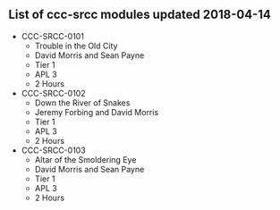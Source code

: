 ## List of ccc-srcc modules updated 2018-04-14
* CCC-SRCC-0101
  * Trouble in the Old City
  * David Morris and Sean Payne
  * Tier 1
  * APL 3
  * 2 Hours
* CCC-SRCC-0102
  * Down the River of Snakes
  * Jeremy Forbing and David Morris
  * Tier 1
  * APL 3
  * 2 Hours
* CCC-SRCC-0103
  * Altar of the Smoldering Eye
  * David Morris and Sean Payne
  * Tier 1
  * APL 3
  * 2 Hours
